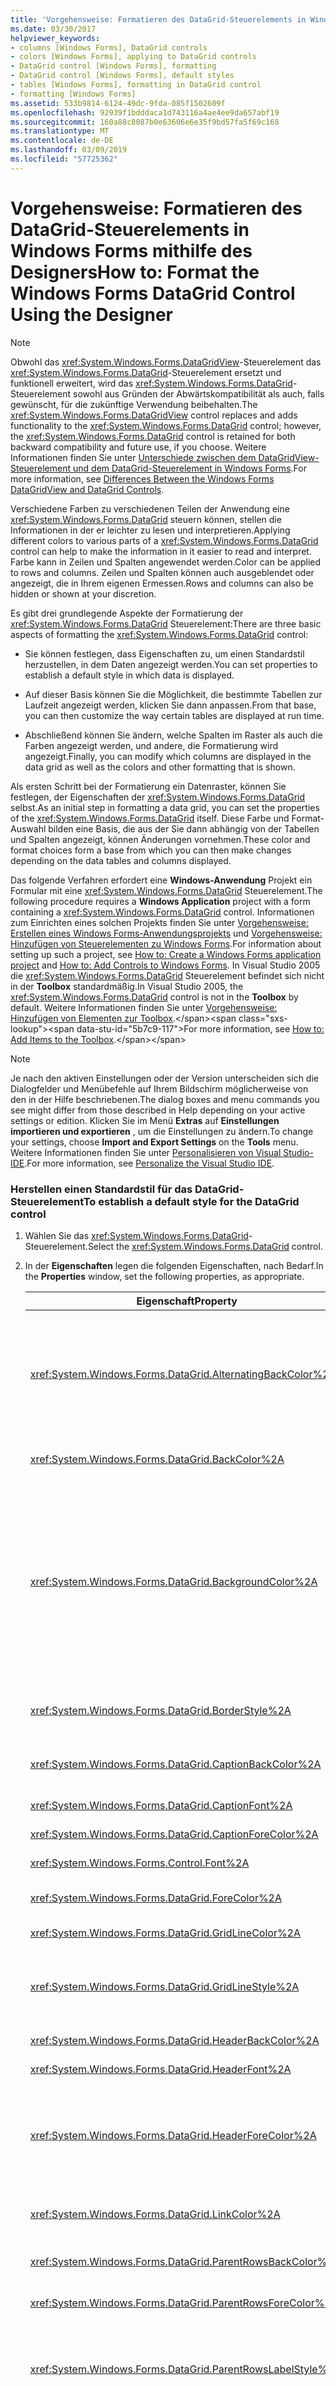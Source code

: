 ```yaml
---
title: 'Vorgehensweise: Formatieren des DataGrid-Steuerelements in Windows Forms mithilfe des Designers'
ms.date: 03/30/2017
helpviewer_keywords:
- columns [Windows Forms], DataGrid controls
- colors [Windows Forms], applying to DataGrid controls
- DataGrid control [Windows Forms], formatting
- DataGrid control [Windows Forms], default styles
- tables [Windows Forms], formatting in DataGrid control
- formatting [Windows Forms]
ms.assetid: 533b9814-6124-49dc-9fda-085f1502609f
ms.openlocfilehash: 92939f1bdddaca1d743116a4ae4ee9da657abf19
ms.sourcegitcommit: 160a88c8087b0e63606e6e35f9bd57fa5f69c168
ms.translationtype: MT
ms.contentlocale: de-DE
ms.lasthandoff: 03/09/2019
ms.locfileid: "57725362"
---
```

# <a name="how-to-format-the-windows-forms-datagrid-control-using-the-designer"></a><span data-ttu-id="5b7c9-102">Vorgehensweise: Formatieren des DataGrid-Steuerelements in Windows Forms mithilfe des Designers</span><span class="sxs-lookup"><span data-stu-id="5b7c9-102">How to: Format the Windows Forms DataGrid Control Using the Designer</span></span>

> [!NOTE]
>  <span data-ttu-id="5b7c9-103">Obwohl das <xref:System.Windows.Forms.DataGridView>-Steuerelement das <xref:System.Windows.Forms.DataGrid>-Steuerelement ersetzt und funktionell erweitert, wird das <xref:System.Windows.Forms.DataGrid>-Steuerelement sowohl aus Gründen der Abwärtskompatibilität als auch, falls gewünscht, für die zukünftige Verwendung beibehalten.</span><span class="sxs-lookup"><span data-stu-id="5b7c9-103">The <xref:System.Windows.Forms.DataGridView> control replaces and adds functionality to the <xref:System.Windows.Forms.DataGrid> control; however, the <xref:System.Windows.Forms.DataGrid> control is retained for both backward compatibility and future use, if you choose.</span></span> <span data-ttu-id="5b7c9-104">Weitere Informationen finden Sie unter [Unterschiede zwischen dem DataGridView-Steuerelement und dem DataGrid-Steuerelement in Windows Forms](differences-between-the-windows-forms-datagridview-and-datagrid-controls.md).</span><span class="sxs-lookup"><span data-stu-id="5b7c9-104">For more information, see [Differences Between the Windows Forms DataGridView and DataGrid Controls](differences-between-the-windows-forms-datagridview-and-datagrid-controls.md).</span></span>  
  
 <span data-ttu-id="5b7c9-105">Verschiedene Farben zu verschiedenen Teilen der Anwendung eine <xref:System.Windows.Forms.DataGrid> steuern können, stellen die Informationen in der er leichter zu lesen und interpretieren.</span><span class="sxs-lookup"><span data-stu-id="5b7c9-105">Applying different colors to various parts of a <xref:System.Windows.Forms.DataGrid> control can help to make the information in it easier to read and interpret.</span></span> <span data-ttu-id="5b7c9-106">Farbe kann in Zeilen und Spalten angewendet werden.</span><span class="sxs-lookup"><span data-stu-id="5b7c9-106">Color can be applied to rows and columns.</span></span> <span data-ttu-id="5b7c9-107">Zeilen und Spalten können auch ausgeblendet oder angezeigt, die in Ihrem eigenen Ermessen.</span><span class="sxs-lookup"><span data-stu-id="5b7c9-107">Rows and columns can also be hidden or shown at your discretion.</span></span>  
  
 <span data-ttu-id="5b7c9-108">Es gibt drei grundlegende Aspekte der Formatierung der <xref:System.Windows.Forms.DataGrid> Steuerelement:</span><span class="sxs-lookup"><span data-stu-id="5b7c9-108">There are three basic aspects of formatting the <xref:System.Windows.Forms.DataGrid> control:</span></span>  
  
-   <span data-ttu-id="5b7c9-109">Sie können festlegen, dass Eigenschaften zu, um einen Standardstil herzustellen, in dem Daten angezeigt werden.</span><span class="sxs-lookup"><span data-stu-id="5b7c9-109">You can set properties to establish a default style in which data is displayed.</span></span>  
  
-   <span data-ttu-id="5b7c9-110">Auf dieser Basis können Sie die Möglichkeit, die bestimmte Tabellen zur Laufzeit angezeigt werden, klicken Sie dann anpassen.</span><span class="sxs-lookup"><span data-stu-id="5b7c9-110">From that base, you can then customize the way certain tables are displayed at run time.</span></span>  
  
-   <span data-ttu-id="5b7c9-111">Abschließend können Sie ändern, welche Spalten im Raster als auch die Farben angezeigt werden, und andere, die Formatierung wird angezeigt.</span><span class="sxs-lookup"><span data-stu-id="5b7c9-111">Finally, you can modify which columns are displayed in the data grid as well as the colors and other formatting that is shown.</span></span>  
  
 <span data-ttu-id="5b7c9-112">Als ersten Schritt bei der Formatierung ein Datenraster, können Sie festlegen, der Eigenschaften der <xref:System.Windows.Forms.DataGrid> selbst.</span><span class="sxs-lookup"><span data-stu-id="5b7c9-112">As an initial step in formatting a data grid, you can set the properties of the <xref:System.Windows.Forms.DataGrid> itself.</span></span> <span data-ttu-id="5b7c9-113">Diese Farbe und Format-Auswahl bilden eine Basis, die aus der Sie dann abhängig von der Tabellen und Spalten angezeigt, können Änderungen vornehmen.</span><span class="sxs-lookup"><span data-stu-id="5b7c9-113">These color and format choices form a base from which you can then make changes depending on the data tables and columns displayed.</span></span>  
  
 <span data-ttu-id="5b7c9-114">Das folgende Verfahren erfordert eine **Windows-Anwendung** Projekt ein Formular mit eine <xref:System.Windows.Forms.DataGrid> Steuerelement.</span><span class="sxs-lookup"><span data-stu-id="5b7c9-114">The following procedure requires a **Windows Application** project with a form containing a <xref:System.Windows.Forms.DataGrid> control.</span></span> <span data-ttu-id="5b7c9-115">Informationen zum Einrichten eines solchen Projekts finden Sie unter [Vorgehensweise: Erstellen eines Windows Forms-Anwendungsprojekts](/visualstudio/ide/step-1-create-a-windows-forms-application-project) und [Vorgehensweise: Hinzufügen von Steuerelementen zu Windows Forms](how-to-add-controls-to-windows-forms.md).</span><span class="sxs-lookup"><span data-stu-id="5b7c9-115">For information about setting up such a project, see [How to: Create a Windows Forms application project](/visualstudio/ide/step-1-create-a-windows-forms-application-project) and [How to: Add Controls to Windows Forms](how-to-add-controls-to-windows-forms.md).</span></span> <span data-ttu-id="5b7c9-116">In Visual Studio 2005 die <xref:System.Windows.Forms.DataGrid> Steuerelement befindet sich nicht in der **Toolbox** standardmäßig.</span><span class="sxs-lookup"><span data-stu-id="5b7c9-116">In Visual Studio 2005, the <xref:System.Windows.Forms.DataGrid> control is not in the **Toolbox** by default.</span></span> <span data-ttu-id="5b7c9-117">Weitere Informationen finden Sie unter [Vorgehensweise: Hinzufügen von Elementen zur Toolbox](https://docs.microsoft.com/previous-versions/visualstudio/visual-studio-2010/ms165355(v=vs.100)).</span><span class="sxs-lookup"><span data-stu-id="5b7c9-117">For more information, see [How to: Add Items to the Toolbox](https://docs.microsoft.com/previous-versions/visualstudio/visual-studio-2010/ms165355(v=vs.100)).</span></span>  
  
> [!NOTE]
>  <span data-ttu-id="5b7c9-118">Je nach den aktiven Einstellungen oder der Version unterscheiden sich die Dialogfelder und Menübefehle auf Ihrem Bildschirm möglicherweise von den in der Hilfe beschriebenen.</span><span class="sxs-lookup"><span data-stu-id="5b7c9-118">The dialog boxes and menu commands you see might differ from those described in Help depending on your active settings or edition.</span></span> <span data-ttu-id="5b7c9-119">Klicken Sie im Menü **Extras** auf **Einstellungen importieren und exportieren** , um die Einstellungen zu ändern.</span><span class="sxs-lookup"><span data-stu-id="5b7c9-119">To change your settings, choose **Import and Export Settings** on the **Tools** menu.</span></span> <span data-ttu-id="5b7c9-120">Weitere Informationen finden Sie unter [Personalisieren von Visual Studio-IDE](/visualstudio/ide/personalizing-the-visual-studio-ide).</span><span class="sxs-lookup"><span data-stu-id="5b7c9-120">For more information, see [Personalize the Visual Studio IDE](/visualstudio/ide/personalizing-the-visual-studio-ide).</span></span>  
  
### <a name="to-establish-a-default-style-for-the-datagrid-control"></a><span data-ttu-id="5b7c9-121">Herstellen einen Standardstil für das DataGrid-Steuerelement</span><span class="sxs-lookup"><span data-stu-id="5b7c9-121">To establish a default style for the DataGrid control</span></span>  
  
1.  <span data-ttu-id="5b7c9-122">Wählen Sie das <xref:System.Windows.Forms.DataGrid>-Steuerelement.</span><span class="sxs-lookup"><span data-stu-id="5b7c9-122">Select the <xref:System.Windows.Forms.DataGrid> control.</span></span>  
  
2.  <span data-ttu-id="5b7c9-123">In der **Eigenschaften** legen die folgenden Eigenschaften, nach Bedarf.</span><span class="sxs-lookup"><span data-stu-id="5b7c9-123">In the **Properties** window, set the following properties, as appropriate.</span></span>  
  
    |<span data-ttu-id="5b7c9-124">Eigenschaft</span><span class="sxs-lookup"><span data-stu-id="5b7c9-124">Property</span></span>|<span data-ttu-id="5b7c9-125">Beschreibung</span><span class="sxs-lookup"><span data-stu-id="5b7c9-125">Description</span></span>|  
    |--------------|-----------------|  
    |<xref:System.Windows.Forms.DataGrid.AlternatingBackColor%2A>|<span data-ttu-id="5b7c9-126">Die `BackColor` Eigenschaft definiert die Farbe der geraden Zeilen des Rasters.</span><span class="sxs-lookup"><span data-stu-id="5b7c9-126">The `BackColor` property defines the color of the even-numbered rows of the grid.</span></span> <span data-ttu-id="5b7c9-127">Beim Festlegen der <xref:System.Windows.Forms.DataGrid.AlternatingBackColor%2A> -Eigenschaft auf eine andere Farbe, jeder anderen Zeile in dieser neuen Farbe festgelegt ist (Zeilen, 1, 3, 5 und So weiter).</span><span class="sxs-lookup"><span data-stu-id="5b7c9-127">When you set the <xref:System.Windows.Forms.DataGrid.AlternatingBackColor%2A> property to a different color, every other row is set to this new color (rows 1, 3, 5, and so on).</span></span>|  
    |<xref:System.Windows.Forms.DataGrid.BackColor%2A>|<span data-ttu-id="5b7c9-128">Die Hintergrundfarbe der geraden Zeilen des Rasters (Zeilen 0, 2, 4, 6 und So weiter).</span><span class="sxs-lookup"><span data-stu-id="5b7c9-128">The background color of the even-numbered rows of the grid (rows 0, 2, 4, 6, and so on).</span></span>|  
    |<xref:System.Windows.Forms.DataGrid.BackgroundColor%2A>|<span data-ttu-id="5b7c9-129">Während der <xref:System.Windows.Forms.DataGrid.BackColor%2A> und <xref:System.Windows.Forms.DataGrid.AlternatingBackColor%2A> Eigenschaften bestimmt die Farbe der Zeilen im Raster die <xref:System.Windows.Forms.DataGrid.BackgroundColor%2A> -Eigenschaft bestimmt die Farbe des Bereichs außerhalb der Zeile, der ist nur sichtbar, wenn das Raster unten ein Bildlauf durchgeführt wird oder wenn nur wenige Zeilen sind im Raster enthalten.</span><span class="sxs-lookup"><span data-stu-id="5b7c9-129">Whereas the <xref:System.Windows.Forms.DataGrid.BackColor%2A> and <xref:System.Windows.Forms.DataGrid.AlternatingBackColor%2A> properties determines the color of rows in the grid, the <xref:System.Windows.Forms.DataGrid.BackgroundColor%2A> property determines the color of the area outside the row area, which is only visible when the grid is scrolled to the bottom, or if only a few rows are contained in the grid.</span></span>|  
    |<xref:System.Windows.Forms.DataGrid.BorderStyle%2A>|<span data-ttu-id="5b7c9-130">Die Rahmenart des Datenblatts, eines der <xref:System.Windows.Forms.BorderStyle> -Enumerationswerte fest.</span><span class="sxs-lookup"><span data-stu-id="5b7c9-130">The grid's border style, one of the <xref:System.Windows.Forms.BorderStyle> enumeration values.</span></span>|  
    |<xref:System.Windows.Forms.DataGrid.CaptionBackColor%2A>|<span data-ttu-id="5b7c9-131">Die Hintergrundfarbe des Datenblatts fensterbeschriftung unmittelbar oberhalb des Rasters angezeigt wird.</span><span class="sxs-lookup"><span data-stu-id="5b7c9-131">The background color of the grid's window caption which appears immediately above the grid.</span></span>|  
    |<xref:System.Windows.Forms.DataGrid.CaptionFont%2A>|<span data-ttu-id="5b7c9-132">Die Schriftart der Beschriftung am oberen Rand des Rasters.</span><span class="sxs-lookup"><span data-stu-id="5b7c9-132">The font of the caption at the top of the grid.</span></span>|  
    |<xref:System.Windows.Forms.DataGrid.CaptionForeColor%2A>|<span data-ttu-id="5b7c9-133">Die Hintergrundfarbe der fensterbeschriftung des Datenblatts.</span><span class="sxs-lookup"><span data-stu-id="5b7c9-133">The background color of the grid's window caption.</span></span>|  
    |<xref:System.Windows.Forms.Control.Font%2A>|<span data-ttu-id="5b7c9-134">Die Schriftart verwendet, um den Text im Raster anzuzeigen.</span><span class="sxs-lookup"><span data-stu-id="5b7c9-134">The font used to display the text in the grid.</span></span>|  
    |<xref:System.Windows.Forms.DataGrid.ForeColor%2A>|<span data-ttu-id="5b7c9-135">Die Farbe der Schriftart, die von den Daten in den Zeilen im Datenraster angezeigt werden soll.</span><span class="sxs-lookup"><span data-stu-id="5b7c9-135">The color of the font displayed by the data in the rows of the data grid.</span></span>|  
    |<xref:System.Windows.Forms.DataGrid.GridLineColor%2A>|<span data-ttu-id="5b7c9-136">Die Farbe der Datenblattlinien im Datenraster.</span><span class="sxs-lookup"><span data-stu-id="5b7c9-136">The color of the grid lines of the data grid.</span></span>|  
    |<xref:System.Windows.Forms.DataGrid.GridLineStyle%2A>|<span data-ttu-id="5b7c9-137">Der Stil der Linien zwischen den Zellen des Rasters, eines der <xref:System.Windows.Forms.DataGridLineStyle> -Enumerationswerte fest.</span><span class="sxs-lookup"><span data-stu-id="5b7c9-137">The style of the lines separating the cells of the grid, one of the <xref:System.Windows.Forms.DataGridLineStyle> enumeration values.</span></span>|  
    |<xref:System.Windows.Forms.DataGrid.HeaderBackColor%2A>|<span data-ttu-id="5b7c9-138">Die Hintergrundfarbe der Zeilen- und Spaltenüberschriften.</span><span class="sxs-lookup"><span data-stu-id="5b7c9-138">The background color of row and column headers.</span></span>|  
    |<xref:System.Windows.Forms.DataGrid.HeaderFont%2A>|<span data-ttu-id="5b7c9-139">Die Schriftart für Spaltenköpfe verwendet.</span><span class="sxs-lookup"><span data-stu-id="5b7c9-139">The font used for the column headers.</span></span>|  
    |<xref:System.Windows.Forms.DataGrid.HeaderForeColor%2A>|<span data-ttu-id="5b7c9-140">Die Vordergrundfarbe der Spaltenköpfe des Datenblatts, einschließlich des Texts der Spaltenüberschrift und das Pluszeichen (+) und Minuszeichen (-) Symbole zum Erweitern und Reduzieren von Zeilen, wenn mehrere Tabellen zusammengehörige werden angezeigt.</span><span class="sxs-lookup"><span data-stu-id="5b7c9-140">The foreground color of the grid's column headers, including the column header text and the plus sign (+) and minus sign (-) glyphs that expand and collapse rows when multiple related tables are displayed.</span></span>|  
    |<xref:System.Windows.Forms.DataGrid.LinkColor%2A>|<span data-ttu-id="5b7c9-141">Die Farbe des Texts, der alle Links im Datenraster, einschließlich Links zu untergeordneten Tabellen, Name der Beziehung und So weiter.</span><span class="sxs-lookup"><span data-stu-id="5b7c9-141">The color of text of all the links in the data grid, including links to child tables, the relation name, and so on.</span></span>|  
    |<xref:System.Windows.Forms.DataGrid.ParentRowsBackColor%2A>|<span data-ttu-id="5b7c9-142">In einer untergeordneten Tabelle ist dies die Hintergrundfarbe der übergeordneten Zeilen.</span><span class="sxs-lookup"><span data-stu-id="5b7c9-142">In a child table, this is the background color of the parent rows.</span></span>|  
    |<xref:System.Windows.Forms.DataGrid.ParentRowsForeColor%2A>|<span data-ttu-id="5b7c9-143">In einer untergeordneten Tabelle ist dies die Vordergrundfarbe der übergeordneten Zeilen.</span><span class="sxs-lookup"><span data-stu-id="5b7c9-143">In a child table, this is the foreground color of the parent rows.</span></span>|  
    |<xref:System.Windows.Forms.DataGrid.ParentRowsLabelStyle%2A>|<span data-ttu-id="5b7c9-144">Bestimmt, ob die Tabellen- und Spaltennamen in der übergeordneten Zeile, von angezeigt werden der <xref:System.Windows.Forms.DataGridParentRowsLabelStyle> Enumeration.</span><span class="sxs-lookup"><span data-stu-id="5b7c9-144">Determines whether the table and column names are displayed in the parent row, by means of the <xref:System.Windows.Forms.DataGridParentRowsLabelStyle> enumeration.</span></span>|  
    |<xref:System.Windows.Forms.DataGrid.PreferredColumnWidth%2A>|<span data-ttu-id="5b7c9-145">Die Standardbreite der Spalten des Rasters in Pixel.</span><span class="sxs-lookup"><span data-stu-id="5b7c9-145">The default width (in pixels) of columns in the grid.</span></span> <span data-ttu-id="5b7c9-146">Legen Sie diese Eigenschaft vor dem Zurücksetzen der <xref:System.Windows.Forms.DataGrid.DataSource%2A> und <xref:System.Windows.Forms.DataGrid.DataMember%2A> Eigenschaften (entweder separat oder über die <xref:System.Windows.Forms.DataGrid.SetDataBinding%2A> Methode), oder die Eigenschaft hat keine Auswirkungen.</span><span class="sxs-lookup"><span data-stu-id="5b7c9-146">Set this property before resetting the <xref:System.Windows.Forms.DataGrid.DataSource%2A> and <xref:System.Windows.Forms.DataGrid.DataMember%2A> properties (either separately, or through the <xref:System.Windows.Forms.DataGrid.SetDataBinding%2A> method), or the property will have no effect.</span></span><br /><br /> <span data-ttu-id="5b7c9-147">Die Eigenschaft kann nicht auf einen Wert kleiner als 0 festgelegt werden.</span><span class="sxs-lookup"><span data-stu-id="5b7c9-147">The property cannot be set to a value less than 0.</span></span>|  
    |<xref:System.Windows.Forms.DataGrid.PreferredRowHeight%2A>|<span data-ttu-id="5b7c9-148">Die Zeilenhöhe (in Pixel) von Zeilen im Raster.</span><span class="sxs-lookup"><span data-stu-id="5b7c9-148">The row height (in pixels) of rows in the grid.</span></span> <span data-ttu-id="5b7c9-149">Legen Sie diese Eigenschaft vor dem Zurücksetzen der <xref:System.Windows.Forms.DataGrid.DataSource%2A> und <xref:System.Windows.Forms.DataGrid.DataMember%2A> Eigenschaften (entweder separat oder über die <xref:System.Windows.Forms.DataGrid.SetDataBinding%2A> Methode), oder die Eigenschaft hat keine Auswirkungen.</span><span class="sxs-lookup"><span data-stu-id="5b7c9-149">Set this property before resetting the <xref:System.Windows.Forms.DataGrid.DataSource%2A> and <xref:System.Windows.Forms.DataGrid.DataMember%2A> properties (either separately, or through the <xref:System.Windows.Forms.DataGrid.SetDataBinding%2A> method), or the property will have no effect.</span></span><br /><br /> <span data-ttu-id="5b7c9-150">Die Eigenschaft kann nicht auf einen Wert kleiner als 0 festgelegt werden.</span><span class="sxs-lookup"><span data-stu-id="5b7c9-150">The property cannot be set to a value less than 0.</span></span>|  
    |<xref:System.Windows.Forms.DataGrid.RowHeaderWidth%2A>|<span data-ttu-id="5b7c9-151">Die Breite der Zeilenheader des Rasters.</span><span class="sxs-lookup"><span data-stu-id="5b7c9-151">The width of the row headers of the grid.</span></span>|  
    |<xref:System.Windows.Forms.DataGrid.SelectionBackColor%2A>|<span data-ttu-id="5b7c9-152">Wenn eine Zeile oder Zelle ausgewählt ist, ist dies die Farbe des Hintergrunds.</span><span class="sxs-lookup"><span data-stu-id="5b7c9-152">When a row or cell is selected, this is the background color.</span></span>|  
    |<xref:System.Windows.Forms.DataGrid.SelectionForeColor%2A>|<span data-ttu-id="5b7c9-153">Wenn eine Zeile oder Zelle ausgewählt ist, ist dies die Vordergrundfarbe darstellt.</span><span class="sxs-lookup"><span data-stu-id="5b7c9-153">When a row or cell is selected, this is the foreground color.</span></span>|  
  
    > [!NOTE]
    >  <span data-ttu-id="5b7c9-154">Wenn Sie die Farben der Steuerelemente anpassen, ist es möglich, das Steuerelement aufgrund einer schlechten Farbauswahl (z. B. "Red" und "Grün") nicht mehr verfügbar ist.</span><span class="sxs-lookup"><span data-stu-id="5b7c9-154">When you are customizing the colors of controls, it is possible to make the control inaccessible due to poor color choice (for example, red and green).</span></span> <span data-ttu-id="5b7c9-155">Verwenden Sie die Farben, die auf die **Systemfarben** Palette, um dieses Problem zu vermeiden.</span><span class="sxs-lookup"><span data-stu-id="5b7c9-155">Use the colors available on the **System Colors** palette to avoid this issue.</span></span>

     <span data-ttu-id="5b7c9-156">Das folgende Verfahren erfordert eine <xref:System.Windows.Forms.DataGrid> -Steuerelement an eine Datentabelle gebunden.</span><span class="sxs-lookup"><span data-stu-id="5b7c9-156">The following procedure requires a <xref:System.Windows.Forms.DataGrid> control bound to a data table.</span></span> <span data-ttu-id="5b7c9-157">Weitere Informationen finden Sie unter [Vorgehensweise: Binden des DataGrid-Steuerelements in Windows Forms an eine Datenquelle](how-to-bind-the-windows-forms-datagrid-control-to-a-data-source.md).</span><span class="sxs-lookup"><span data-stu-id="5b7c9-157">For more information, see [How to: Bind the Windows Forms DataGrid Control to a Data Source](how-to-bind-the-windows-forms-datagrid-control-to-a-data-source.md).</span></span>

### <a name="to-set-the-table-and-column-style-of-a-data-table-at-design-time"></a><span data-ttu-id="5b7c9-158">Den Tabellen und Spalten einer Datentabelle zur Entwurfszeit fest</span><span class="sxs-lookup"><span data-stu-id="5b7c9-158">To set the table and column style of a data table at design time</span></span>

1.  <span data-ttu-id="5b7c9-159">Wählen Sie die <xref:System.Windows.Forms.DataGrid> Steuerelement auf Ihrem Formular.</span><span class="sxs-lookup"><span data-stu-id="5b7c9-159">Select the <xref:System.Windows.Forms.DataGrid> control on your form.</span></span>

2.  <span data-ttu-id="5b7c9-160">In der **Eigenschaften** wählen Sie im Fenster der <xref:System.Windows.Forms.DataGrid.TableStyles%2A> -Eigenschaft, und klicken Sie auf die **Auslassungspunkte** (![VisualStudioEllipsesButton-bildschirmabbildung](../media/vbellipsesbutton.png " VbEllipsesButton")) Schaltfläche.</span><span class="sxs-lookup"><span data-stu-id="5b7c9-160">In the **Properties** window, select the <xref:System.Windows.Forms.DataGrid.TableStyles%2A> property and click the **Ellipsis** (![VisualStudioEllipsesButton screenshot](../media/vbellipsesbutton.png "vbEllipsesButton")) button.</span></span>

3.  <span data-ttu-id="5b7c9-161">In der **DataGridTableStyle Auflistungs-Editor** Dialogfeld klicken Sie auf **hinzufügen** ein Tabellenformat in der Auflistung hinzu.</span><span class="sxs-lookup"><span data-stu-id="5b7c9-161">In the **DataGridTableStyle Collection Editor** dialog box, click **Add** to add a table style to the collection.</span></span>

     <span data-ttu-id="5b7c9-162">Mit der **DataGridTableStyle Auflistungs-Editor**, können Sie hinzufügen und entfernen Tabellenformate, Set-Anzeige und Layout-Eigenschaften und Set benennen Sie die Zuordnung für die Tabellenformate.</span><span class="sxs-lookup"><span data-stu-id="5b7c9-162">With the **DataGridTableStyle Collection Editor**, you can add and remove table styles, set display and layout properties, and set the mapping name for the table styles.</span></span>

4.  <span data-ttu-id="5b7c9-163">Legen Sie die <xref:System.Windows.Forms.DataGridTableStyle.MappingName%2A> -Eigenschaft auf den Zuordnungsnamen für jede Tabellenformat.</span><span class="sxs-lookup"><span data-stu-id="5b7c9-163">Set the <xref:System.Windows.Forms.DataGridTableStyle.MappingName%2A> property to the mapping name for each table style.</span></span>

     <span data-ttu-id="5b7c9-164">Der Zuordnungsname wird verwendet, um anzugeben, welche das Format der Tabelle verwendet werden soll.</span><span class="sxs-lookup"><span data-stu-id="5b7c9-164">The mapping name is used to specify which table style should be used with which table.</span></span>

5.  <span data-ttu-id="5b7c9-165">In der **DataGridTableStyle Auflistungs-Editor**, wählen die <xref:System.Windows.Forms.DataGridTableStyle.GridColumnStyles%2A> Eigenschaft, und klicken Sie auf die Schaltfläche mit den Auslassungspunkten (![VisualStudioEllipsesButton-bildschirmabbildung](../media/vbellipsesbutton.png "VbEllipsesButton ")).</span><span class="sxs-lookup"><span data-stu-id="5b7c9-165">In the **DataGridTableStyle Collection Editor**, select the <xref:System.Windows.Forms.DataGridTableStyle.GridColumnStyles%2A> property and click the ellipsis button (![VisualStudioEllipsesButton screenshot](../media/vbellipsesbutton.png "vbEllipsesButton")).</span></span>

6.  <span data-ttu-id="5b7c9-166">In der **DataGridColumnStyle Auflistungs-Editor** Dialogfeld Feld, Spaltenformate hinzufügen, um das Tabellenformat, das Sie erstellt haben.</span><span class="sxs-lookup"><span data-stu-id="5b7c9-166">In the **DataGridColumnStyle Collection Editor** dialog box, add column styles to the table style you created.</span></span>

     <span data-ttu-id="5b7c9-167">Mit der **DataGridColumnStyle Auflistungs-Editor**, Sie können hinzufügen und entfernen Sie Spaltenformate, legen Sie Eigenschaften für Anzeige- und Layoutinformationen und legen Sie den Zuordnungsnamen und Formatierung von Zeichenfolgen für die Daten Spalten.</span><span class="sxs-lookup"><span data-stu-id="5b7c9-167">With the **DataGridColumnStyle Collection Editor**, you can add and remove column styles, set display and layout properties, and set the mapping name and formatting strings for the data columns.</span></span>

    > [!NOTE]
    >  <span data-ttu-id="5b7c9-168">Weitere Informationen zur Formatierung von Zeichenfolgen finden Sie unter [Formatierung von Typen](../../../standard/base-types/formatting-types.md).</span><span class="sxs-lookup"><span data-stu-id="5b7c9-168">For more information about formatting strings, see [Formatting Types](../../../standard/base-types/formatting-types.md).</span></span>

## <a name="see-also"></a><span data-ttu-id="5b7c9-169">Siehe auch</span><span class="sxs-lookup"><span data-stu-id="5b7c9-169">See also</span></span>

- <xref:System.Windows.Forms.GridTableStylesCollection>
- <xref:System.Windows.Forms.GridColumnStylesCollection>
- <xref:System.Windows.Forms.DataGrid>
- [<span data-ttu-id="5b7c9-170">Vorgehensweise: Löschen oder Ausblenden von Spalten im DataGrid-Steuerelement in Windows Forms</span><span class="sxs-lookup"><span data-stu-id="5b7c9-170">How to: Delete or Hide Columns in the Windows Forms DataGrid Control</span></span>](how-to-delete-or-hide-columns-in-the-windows-forms-datagrid-control.md)
- [<span data-ttu-id="5b7c9-171">DataGrid-Steuerelement</span><span class="sxs-lookup"><span data-stu-id="5b7c9-171">DataGrid Control</span></span>](datagrid-control-windows-forms.md)